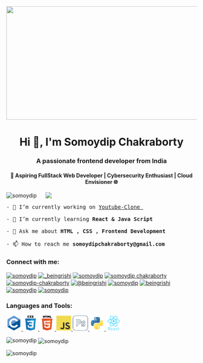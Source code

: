 <img align="centre" width= 1000 height=300 src="https://media1.giphy.com/media/Rpl1sod1vCXK0L2SUN/giphy.gif?cid=ecf05e47uiec7je15f68s7sm6vi6azjch6p97t42khgpcva1&ep=v1_gifs_search&rid=giphy.gif&ct=g">
<h1 align="center">Hi 👋, I'm Somoydip Chakraborty</h1>
<h3 align="center">A passionate frontend developer from India</h3>
<h4 align="center">🚀 Aspiring FullStack Web Developer | Cybersecurity Enthusiast | Cloud Envisioner 🌐</h4>
<img align="right" width=400 src="https://gifdb.com/images/high/animated-man-computer-coding-nae6mec378lsg1i3.gif">

<p align="left"> <img src="https://komarev.com/ghpvc/?username=somoydip&label=Profile%20views&color=0e75b6&style=flat" alt="somoydip" /> </p>

<pre>- 🔭 I’m currently working on <a href="https://somoydip.github.io/Youtube-Clone/">Youtube-Clone </a> 

- 🌱 I’m currently learning <b>React & Java Script</b>

- 💬 Ask me about <b>HTML , CSS , Frontend Development</b>

- 📫 How to reach me <b>somoydipchakraborty@gmail.com</b></pre>

<h3 align="left">Connect with me:</h3>
<p align="left">
    <a href="https://linkedin.com/in/somoydip" target="blank"><img align="center" src="https://raw.githubusercontent.com/rahuldkjain/github-profile-readme-generator/master/src/images/icons/Social/linked-in-alt.svg" alt="somoydip" height="30" width="40" /></a>
    <a href="https://instagram.com/_beingrishi" target="blank"><img align="center" src="https://raw.githubusercontent.com/rahuldkjain/github-profile-readme-generator/master/src/images/icons/Social/instagram.svg" alt="_beingrishi" height="30" width="40" /></a>
    <a href="https://codepen.io/somoydip" target="blank"><img align="center" src="https://raw.githubusercontent.com/rahuldkjain/github-profile-readme-generator/master/src/images/icons/Social/codepen.svg" alt="somoydip" height="30" width="40" /></a>
    <a href="https://fb.com/somoydip chakraborty" target="blank"><img align="center" src="https://raw.githubusercontent.com/rahuldkjain/github-profile-readme-generator/master/src/images/icons/Social/facebook.svg" alt="somoydip chakraborty" height="30" width="40" /></a>
    <a href="https://stackoverflow.com/users/somoydip-chakraborty" target="blank"><img align="center" src="https://raw.githubusercontent.com/rahuldkjain/github-profile-readme-generator/master/src/images/icons/Social/stack-overflow.svg" alt="somoydip-chakraborty" height="30" width="40" /></a>
    <a href="https://hashnode.com/@beingrishi" target="blank"><img align="center" src="https://raw.githubusercontent.com/rahuldkjain/github-profile-readme-generator/master/src/images/icons/Social/hashnode.svg" alt="@beingrishi" height="30" width="40" /></a>
    <a href="https://www.hackerrank.com/somoydip" target="blank"><img align="center" src="https://raw.githubusercontent.com/rahuldkjain/github-profile-readme-generator/master/src/images/icons/Social/hackerrank.svg" alt="somoydip" height="30" width="40" /></a>
    <a href="https://www.leetcode.com/beingrishi" target="blank"><img align="center" src="https://raw.githubusercontent.com/rahuldkjain/github-profile-readme-generator/master/src/images/icons/Social/leet-code.svg" alt="beingrishi" height="30" width="40" /></a>
    <a href="https://auth.geeksforgeeks.org/user/somoydip" target="blank"><img align="center" src="https://raw.githubusercontent.com/rahuldkjain/github-profile-readme-generator/master/src/images/icons/Social/geeks-for-geeks.svg" alt="somoydip" height="30" width="40" /></a>
    <a href="https://codesandbox.com/somoydip" target="blank"><img align="center" src="https://raw.githubusercontent.com/rahuldkjain/github-profile-readme-generator/master/src/images/icons/Social/codesandbox.svg" alt="somoydip" height="30" width="40" /></a>
</p>

<h3 align="left">Languages and Tools:</h3>
<p align="left"> <a href="https://www.cprogramming.com/" target="_blank" rel="noreferrer"> <img src="https://raw.githubusercontent.com/devicons/devicon/master/icons/c/c-original.svg" alt="c" width="40" height="40"/> </a> <a href="https://www.w3schools.com/css/" target="_blank" rel="noreferrer"> <img src="https://raw.githubusercontent.com/devicons/devicon/master/icons/css3/css3-original-wordmark.svg" alt="css3" width="40" height="40"/> </a> <a href="https://www.w3.org/html/" target="_blank" rel="noreferrer"> <img src="https://raw.githubusercontent.com/devicons/devicon/master/icons/html5/html5-original-wordmark.svg" alt="html5" width="40" height="40"/> </a> <a href="https://developer.mozilla.org/en-US/docs/Web/JavaScript" target="_blank" rel="noreferrer"> <img src="https://raw.githubusercontent.com/devicons/devicon/master/icons/javascript/javascript-original.svg" alt="javascript" width="40" height="40"/> </a> <a href="https://www.photoshop.com/en" target="_blank" rel="noreferrer"> <img src="https://raw.githubusercontent.com/devicons/devicon/master/icons/photoshop/photoshop-line.svg" alt="photoshop" width="40" height="40"/> </a> <a href="https://www.python.org" target="_blank" rel="noreferrer"> <img src="https://raw.githubusercontent.com/devicons/devicon/master/icons/python/python-original.svg" alt="python" width="40" height="40"/> </a> <a href="https://reactjs.org/" target="_blank" rel="noreferrer"> <img src="https://raw.githubusercontent.com/devicons/devicon/master/icons/react/react-original-wordmark.svg" alt="react" width="40" height="40"/> </a> </p>

<p><img align="left" src="https://github-readme-stats.vercel.app/api/top-langs?username=somoydip&show_icons=true&locale=en&layout=compact" alt="somoydip" /></p>

<p>&nbsp;<img align="center" src="https://github-readme-stats.vercel.app/api?username=somoydip&show_icons=true&locale=en" alt="somoydip" /></p>

<p><img align="center" src="https://github-readme-streak-stats.herokuapp.com/?user=somoydip&" alt="somoydip" /></p>
